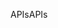<span data-ttu-id="8e44e-101">APIs</span><span class="sxs-lookup"><span data-stu-id="8e44e-101">APIs</span></span>